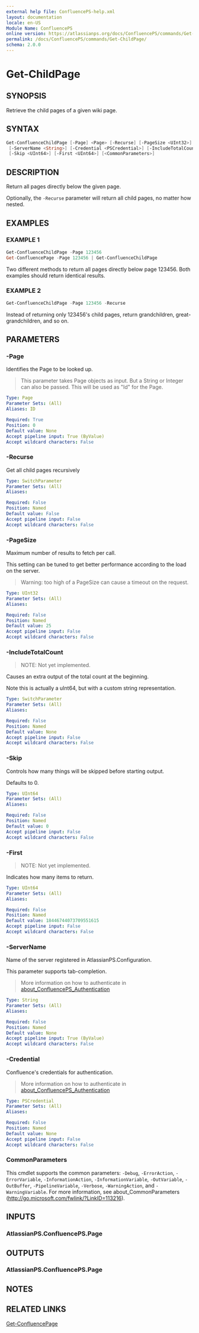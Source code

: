 ```yaml
---
external help file: ConfluencePS-help.xml
layout: documentation
locale: en-US
Module Name: ConfluencePS
online version: https://atlassianps.org/docs/ConfluencePS/commands/Get-ChildPage/
permalink: /docs/ConfluencePS/commands/Get-ChildPage/
schema: 2.0.0
---
```

# Get-ChildPage

## SYNOPSIS

Retrieve the child pages of a given wiki page.

## SYNTAX

```powershell
Get-ConfluenceChildPage [-Page] <Page> [-Recurse] [-PageSize <UInt32>]
 [-ServerName <String>] [-Credential <PSCredential>] [-IncludeTotalCount]
 [-Skip <UInt64>] [-First <UInt64>] [<CommonParameters>]
```

## DESCRIPTION

Return all pages directly below the given page.

Optionally, the `-Recurse` parameter will return all child pages, no matter how nested.

## EXAMPLES

### EXAMPLE 1

```powershell
Get-ConfluenceChildPage -Page 123456
Get-ConfluencePage -Page 123456 | Get-ConfluenceChildPage
```

Two different methods to return all pages directly below page 123456.
Both examples should return identical results.

### EXAMPLE 2

```powershell
Get-ConfluenceChildPage -Page 123456 -Recurse
```

Instead of returning only 123456's child pages,
return grandchildren, great-grandchildren, and so on.

## PARAMETERS

### -Page

Identifies the Page to be looked up.

> This parameter takes Page objects as input.
> But a String or Integer can also be passed.
> This will be used as "Id" for the Page.

```yaml
Type: Page
Parameter Sets: (All)
Aliases: ID

Required: True
Position: 0
Default value: None
Accept pipeline input: True (ByValue)
Accept wildcard characters: False
```

### -Recurse

Get all child pages recursively

```yaml
Type: SwitchParameter
Parameter Sets: (All)
Aliases:

Required: False
Position: Named
Default value: False
Accept pipeline input: False
Accept wildcard characters: False
```

### -PageSize

Maximum number of results to fetch per call.

This setting can be tuned to get better performance according to the load on the server.

> Warning: too high of a PageSize can cause a timeout on the request.

```yaml
Type: UInt32
Parameter Sets: (All)
Aliases:

Required: False
Position: Named
Default value: 25
Accept pipeline input: False
Accept wildcard characters: False
```

### -IncludeTotalCount

> NOTE: Not yet implemented.

Causes an extra output of the total count at the beginning.

Note this is actually a uInt64, but with a custom string representation.

```yaml
Type: SwitchParameter
Parameter Sets: (All)
Aliases:

Required: False
Position: Named
Default value: None
Accept pipeline input: False
Accept wildcard characters: False
```

### -Skip

Controls how many things will be skipped before starting output.

Defaults to 0.

```yaml
Type: UInt64
Parameter Sets: (All)
Aliases:

Required: False
Position: Named
Default value: 0
Accept pipeline input: False
Accept wildcard characters: False
```

### -First

> NOTE: Not yet implemented.

Indicates how many items to return.

```yaml
Type: UInt64
Parameter Sets: (All)
Aliases:

Required: False
Position: Named
Default value: 18446744073709551615
Accept pipeline input: False
Accept wildcard characters: False
```

### -ServerName

Name of the server registered in AtlassianPS.Configuration.

This parameter supports tab-completion.

> More information on how to authenticate in [about_ConfluencePS_Authentication](../../about/authentication.html)

```yaml
Type: String
Parameter Sets: (All)
Aliases:

Required: False
Position: Named
Default value: None
Accept pipeline input: True (ByValue)
Accept wildcard characters: False
```

### -Credential

Confluence's credentials for authentication.

> More information on how to authenticate in [about_ConfluencePS_Authentication](../../about/authentication.html)

```yaml
Type: PSCredential
Parameter Sets: (All)
Aliases:

Required: False
Position: Named
Default value: None
Accept pipeline input: False
Accept wildcard characters: False
```

### CommonParameters

This cmdlet supports the common parameters: `-Debug`, `-ErrorAction`,
`-ErrorVariable`, `-InformationAction`, `-InformationVariable`, `-OutVariable`,
`-OutBuffer`, `-PipelineVariable`, `-Verbose`, `-WarningAction`, and
`-WarningVariable`.
For more information, see about_CommonParameters
(<http://go.microsoft.com/fwlink/?LinkID=113216>).

## INPUTS

### AtlassianPS.ConfluencePS.Page

## OUTPUTS

### AtlassianPS.ConfluencePS.Page

## NOTES

## RELATED LINKS

[Get-ConfluencePage](../Get-ConfluencePage)
